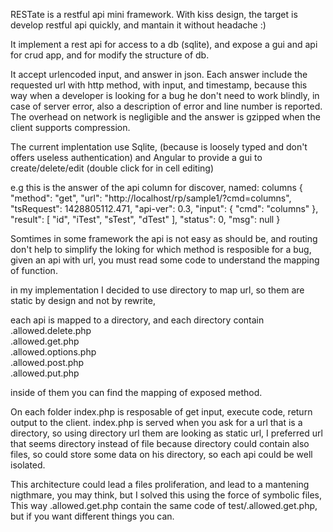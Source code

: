 RESTate is a restful api mini framework.
With kiss design, the target is develop restful api quickly, and mantain it without headache :)

It implement a rest api for access to a db (sqlite),
and expose a gui and api for crud app, and for modify the structure of db.

It accept urlencoded input, and answer in json.
Each answer include the requested url with http method, with input, and timestamp,
because this way when a developer is looking for a bug he don't need to work blindly,
in case of server error, also a description of error and line number is reported.
The overhead on network is negligible and the answer is gzipped when the client supports compression.

The current implentation use Sqlite, 
(because is loosely typed and don't offers useless authentication)
and Angular to provide a gui to create/delete/edit (double click for in cell editing)

e.g this is the answer of the api column for discover, named: columns
{
    "method": "get",
    "url": "http://localhost/rp/sample1/?cmd=columns",
    "tsRequest": 1428805112.471,
    "api-ver": 0.3,
    "input": {
        "cmd": "columns"
    },
    "result": [
        "id",
        "iTest",
        "sTest",
        "dTest"
    ],
    "status": 0,
    "msg": null
}


Somtimes in some framework the api is not easy as should be, and routing don't help to simplify the loking for which method is resposible for a bug, given an api with url, you must read some code to understand the mapping of function.

in my implementation I decided to use directory to map url, 
so them are static by design and not by rewrite,

each api is mapped to a directory, and each directory contain 
.allowed.delete.php  
.allowed.get.php  
.allowed.options.php  
.allowed.post.php  
.allowed.put.php

inside of them you can find the mapping of exposed method.

On each folder index.php is resposable of get input, execute code, return output to the client.
index.php is served when you ask for a url that is a directory, so using directory url them are looking as static url,
I preferred url that seems directory instead of file because directory could contain also files,
so could store some data on his directory, so each api could be well isolated.

This architecture could lead a files proliferation, and lead to a mantening nigthmare, you may think, 
but I solved this using the force of symbolic files,
This way .allowed.get.php contain the same code of test/.allowed.get.php, but if you want different things you can.






